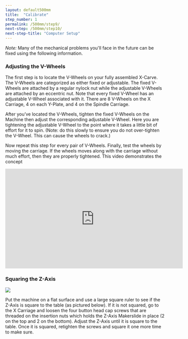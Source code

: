 ```yaml
---
layout: default500mm
title:  "Calibrate"
step_number: 1
permalink: /500mm/step9/
next-step: /500mm/step10/
next-step-title: "Computer Setup"
---
```



*Note:* Many of the mechanical problems you'll face in the future can be fixed using the following information.

<h3>Adjusting the V-Wheels</h3>

The first step is to locate the V-Wheels on your fully assembled X-Carve. The V-Wheels are categorized as either fixed or adjustable. The fixed V-Wheels are attached by a regular nylock nut while the adjustable V-Wheels are attached by an eccentric nut. Note that every fixed V-Wheel has an adjustable V-Wheel associated with it. There are 8 V-Wheels on the X Carriage, 4 on each Y-Plate, and 4 on the Spindle Carriage.

After you’ve located the V-Wheels, tighten the fixed V-Wheels on the Machine then adjust the corresponding adjustable V-Wheel. Here you are tightening the adjustable V-Wheel to the point where it takes a little bit of effort for it to spin. (Note: do this slowly to ensure you do not over-tighten the V-Wheel. This can cause the wheels to crack.)

Now repeat this step for every pair of V-Wheels. Finally, test the wheels by moving the carriage. If the wheels moves along with the carriage without much effort, then they are properly tightened. 
This video demonstrates the concept

<iframe width="560" height="315" src="https://www.youtube.com/embed/C0ejl-DHZFI" frameborder="0" allowfullscreen></iframe>
 
<h3>Squaring the Z-Axis</h3>

<img src="squaring.png">

Put the machine on a flat surface and use a large square ruler to see if the Z-Axis is square to the table (as pictured below). If it is not squared, go to the X Carriage and loosen the four button head cap screws that are threaded on the insertion nuts which holds the Z-Axis Makerslide in place (2 on the top and 2 on the bottom). Adjust the Z-Axis until it is square to the table. Once it is squared, retighten the screws and square it one more time to make sure.

 